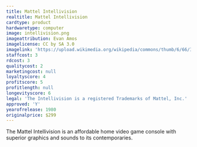 ```yaml
---
title: Mattel Intellivision
realtitle: Mattel Intellivision
cardtype: product
hardwaretype: computer
image: intellivision.png
imageattribution: Evan Amos
imagelicense: CC by SA 3.0
imagelink: 'https://upload.wikimedia.org/wikipedia/commons/thumb/6/66/Intellivision-Console-Set.jpg/1280px-Intellivision-Console-Set.jpg'
staffcost: 3
rdcost: 3
qualitycost: 2
marketingcost: null
loyaltyscore: 4
profitscore: 5
profitlength: null
longevityscore: 6
legal: 'The Intellivision is a registered Trademarks of Mattel, Inc.'
approved: 'Y'
yearofrelease: 1980
originalprice: $299
---
```


The Mattel Intellivision is an affordable home video game console with superior graphics and sounds to its contemporaries.
